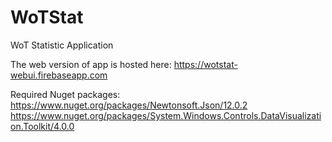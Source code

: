 # WoTStat
WoT Statistic Application

The web version of app is hosted here:
https://wotstat-webui.firebaseapp.com

Required Nuget packages:
https://www.nuget.org/packages/Newtonsoft.Json/12.0.2
https://www.nuget.org/packages/System.Windows.Controls.DataVisualization.Toolkit/4.0.0
